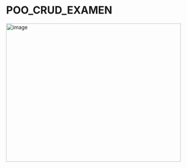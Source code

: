 # POO_CRUD_EXAMEN
<img width="475" height="377" alt="image" src="https://github.com/user-attachments/assets/7c6857d6-f62e-4f6d-8f61-aec183fa333e" />
